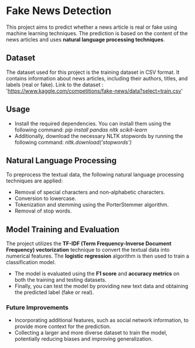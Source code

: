 # Fake News Detection

This project aims to predict whether a news article is real or fake using machine learning techniques. The prediction is based on the content of the news articles and uses **natural language processing techniques**.

## Dataset

The dataset used for this project is the training dataset in CSV format. It contains information about news articles, including their authors, titles, and labels (real or fake). Link to the dataset : 'https://www.kaggle.com/competitions/fake-news/data?select=train.csv'

## Usage

* Install the required dependencies. You can install them using the following command:
    _pip install pandas nltk scikit-learn_
* Additionally, download the necessary NLTK stopwords by running the following command:
    _nltk.download('stopwords')_

## Natural Language Processing

To preprocess the textual data, the following natural language processing techniques are applied:

* Removal of special characters and non-alphabetic characters.
* Conversion to lowercase.
* Tokenization and stemming using the PorterStemmer algorithm.
* Removal of stop words.

## Model Training and Evaluation

The project utilizes the **TF-IDF (Term Frequency-Inverse Document Frequency) vectorization** technique to convert the textual data into numerical features. The **logistic regression** algorithm is then used to train a classification model.

* The model is evaluated using the **F1 score** and **accuracy metrics** on both the training and testing datasets.
* Finally, you can test the model by providing new text data and obtaining the predicted label (fake or real).

### Future Improvements 

* Incorporating additional features, such as  social network information, to provide more context for the prediction.
* Collecting a larger and more diverse dataset to train the model, potentially reducing biases and improving generalization.

